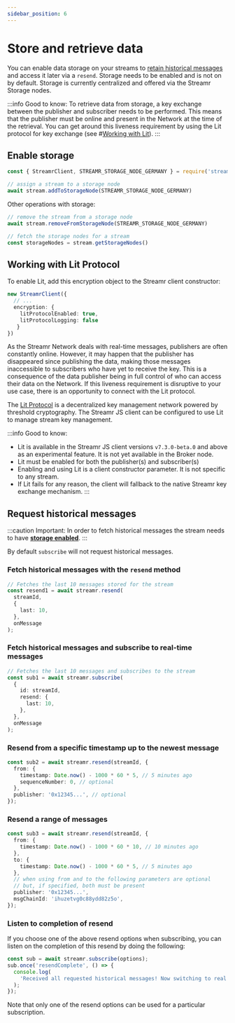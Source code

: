 ```yaml
---
sidebar_position: 6
---
```


# Store and retrieve data
You can enable data storage on your streams to [retain historical messages](usage/storage#requesting-historical-messages) and access it later via a `resend`. Storage needs to be enabled and is not on by default. Storage is currently centralized and offered via the Streamr Storage nodes. 

:::info Good to know:
To retrieve data from storage, a key exchange between the publisher and subscriber needs to be performed. This means that the publisher must be online and present in the Network at the time of the retrieval. You can get around this liveness requirement by using the Lit protocol for key exchange (see #[Working with Lit](./store-and-retrieve#working-with-lit-protocol)).
:::

## Enable storage
```ts
const { StreamrClient, STREAMR_STORAGE_NODE_GERMANY } = require('streamr-client')

// assign a stream to a storage node
await stream.addToStorageNode(STREAMR_STORAGE_NODE_GERMANY)
```

Other operations with storage:

```ts
// remove the stream from a storage node
await stream.removeFromStorageNode(STREAMR_STORAGE_NODE_GERMANY)

// fetch the storage nodes for a stream
const storageNodes = stream.getStorageNodes()
```

## Working with Lit Protocol
To enable Lit, add this encryption object to the Streamr client constructor:

```ts
new StreamrClient({
  // ...
  encryption: {
    litProtocolEnabled: true,
    litProtocolLogging: false
   }
})
```

As the Streamr Network deals with real-time messages, publishers are often constantly online. However, it may happen that the publisher has disappeared since publishing the data, making those messages inaccessible to subscribers who have yet to receive the key. This is a consequence of the data publisher being in full control of who can access their data on the Network. If this liveness requirement is disruptive to your use case, there is an opportunity to connect with the Lit protocol.

The [Lit Protocol](https://litprotocol.com) is a decentralized key management network powered by threshold cryptography. The Streamr JS client can be configured to use Lit to manage stream key management.

:::info Good to know:
- Lit is available in the Streamr JS client versions `v7.3.0-beta.0` and above as an experimental feature. It is not yet available in the Broker node.
- Lit must be enabled for both the publisher(s) and subscriber(s)
- Enabling and using Lit is a client constructor parameter. It is not specific to any stream. 
- If Lit fails for any reason, the client will fallback to the native Streamr key exchange mechanism.
:::

## Request historical messages
:::caution Important:
In order to fetch historical messages the stream needs to have **[storage enabled](./store-and-retrieve#enable-storage)**.
:::

By default `subscribe` will not request historical messages.

### Fetch historical messages with the `resend` method
```ts
// Fetches the last 10 messages stored for the stream
const resend1 = await streamr.resend(
  streamId,
  {
    last: 10,
  },
  onMessage
);
```

### Fetch historical messages and subscribe to real-time messages
```ts
// Fetches the last 10 messages and subscribes to the stream
const sub1 = await streamr.subscribe(
  {
    id: streamId,
    resend: {
      last: 10,
    },
  },
  onMessage
);
```

### Resend from a specific timestamp up to the newest message
```ts
const sub2 = await streamr.resend(streamId, {
  from: {
    timestamp: Date.now() - 1000 * 60 * 5, // 5 minutes ago
    sequenceNumber: 0, // optional
  },
  publisher: '0x12345...', // optional
});
```

### Resend a range of messages
```ts
const sub3 = await streamr.resend(streamId, {
  from: {
    timestamp: Date.now() - 1000 * 60 * 10, // 10 minutes ago
  },
  to: {
    timestamp: Date.now() - 1000 * 60 * 5, // 5 minutes ago
  },
  // when using from and to the following parameters are optional
  // but, if specified, both must be present
  publisher: '0x12345...',
  msgChainId: 'ihuzetvg0c88ydd82z5o',
});
```

### Listen to completion of resend
If you choose one of the above resend options when subscribing, you can listen on the completion of this resend by doing the following:

```ts
const sub = await streamr.subscribe(options);
sub.once('resendComplete', () => {
  console.log(
    'Received all requested historical messages! Now switching to real time!'
  );
});
```

Note that only one of the resend options can be used for a particular subscription.
